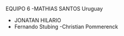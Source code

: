EQUIPO 6
-MATHIAS SANTOS
    Uruguay
    
- JONATAN HILARIO
- Fernando Stubing
-Christian Pommerenck